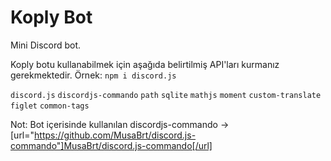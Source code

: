 # Koply Bot

Mini Discord bot.

Koply botu kullanabilmek için aşağıda belirtilmiş API'ları kurmanız gerekmektedir.
Örnek: `npm i discord.js`

`discord.js`
`discordjs-commando`
`path`
`sqlite`
`mathjs`
`moment`
`custom-translate`
`figlet`
`common-tags`

Not: Bot içerisinde kullanılan discordjs-commando -> [url="https://github.com/MusaBrt/discord.js-commando"]MusaBrt/discord.js-commando[/url]
